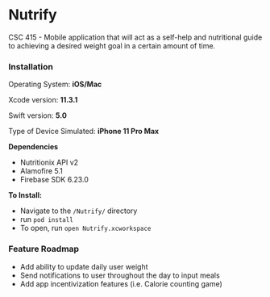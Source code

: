 # Nutrify
CSC 415 - Mobile application that will act as a self-help and nutritional guide to achieving a desired weight goal in a certain amount of time. 

### Installation

Operating System: **iOS/Mac**

Xcode version: **11.3.1**

Swift version:  **5.0**

Type of Device Simulated: **iPhone 11 Pro Max**

**Dependencies**
- Nutritionix API v2
- Alamofire 5.1
- Firebase SDK 6.23.0

**To Install:**
 - Navigate to the `/Nutrify/` directory
 - run `pod install`
 - To open, run `open Nutrify.xcworkspace`
 
 ### Feature Roadmap
 - Add ability to update daily user weight
 - Send notifications to user throughout the day to input meals
 - Add app incentivization features (i.e. Calorie counting game)
 
